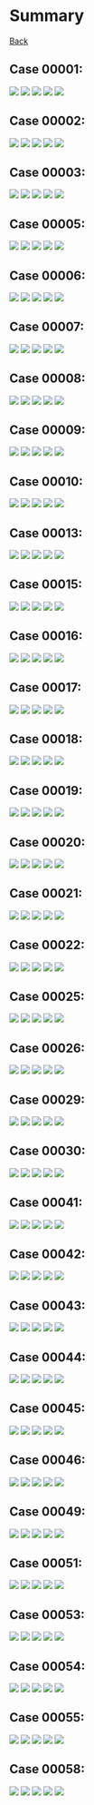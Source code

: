 # Summary

[Back](analysis.php)

## Case 00001:

![](images/3_00001_01.png)
![](images/5_00001_02.png)
![](images/6_00001_02.png)
![](images/5_00001_03.png)
![](images/7_00001_02.png)

## Case 00002:

![](images/3_00002_01.png)
![](images/5_00002_02.png)
![](images/6_00002_02.png)
![](images/5_00002_03.png)
![](images/7_00002_02.png)

## Case 00003:

![](images/3_00003_01.png)
![](images/5_00003_02.png)
![](images/6_00003_02.png)
![](images/5_00003_03.png)
![](images/7_00003_02.png)

## Case 00005:

![](images/3_00005_01.png)
![](images/5_00005_02.png)
![](images/6_00005_02.png)
![](images/5_00005_03.png)
![](images/7_00005_02.png)

## Case 00006:

![](images/3_00006_01.png)
![](images/5_00006_02.png)
![](images/6_00006_02.png)
![](images/5_00006_03.png)
![](images/7_00006_02.png)

## Case 00007:

![](images/3_00007_01.png)
![](images/5_00007_02.png)
![](images/6_00007_02.png)
![](images/5_00007_03.png)
![](images/7_00007_02.png)

## Case 00008:

![](images/3_00008_01.png)
![](images/5_00008_02.png)
![](images/6_00008_02.png)
![](images/5_00008_03.png)
![](images/7_00008_02.png)

## Case 00009:

![](images/3_00009_01.png)
![](images/5_00009_02.png)
![](images/6_00009_02.png)
![](images/5_00009_03.png)
![](images/7_00009_02.png)

## Case 00010:

![](images/3_00010_01.png)
![](images/5_00010_02.png)
![](images/6_00010_02.png)
![](images/5_00010_03.png)
![](images/7_00010_02.png)

## Case 00013:

![](images/3_00013_01.png)
![](images/5_00013_02.png)
![](images/6_00013_02.png)
![](images/5_00013_03.png)
![](images/7_00013_02.png)

## Case 00015:

![](images/3_00015_01.png)
![](images/5_00015_02.png)
![](images/6_00015_02.png)
![](images/5_00015_03.png)
![](images/7_00015_02.png)

## Case 00016:

![](images/3_00016_01.png)
![](images/5_00016_02.png)
![](images/6_00016_02.png)
![](images/5_00016_03.png)
![](images/7_00016_02.png)

## Case 00017:

![](images/3_00017_01.png)
![](images/5_00017_02.png)
![](images/6_00017_02.png)
![](images/5_00017_03.png)
![](images/7_00017_02.png)

## Case 00018:

![](images/3_00018_01.png)
![](images/5_00018_02.png)
![](images/6_00018_02.png)
![](images/5_00018_03.png)
![](images/7_00018_02.png)

## Case 00019:

![](images/3_00019_01.png)
![](images/5_00019_02.png)
![](images/6_00019_02.png)
![](images/5_00019_03.png)
![](images/7_00019_02.png)

## Case 00020:

![](images/3_00020_01.png)
![](images/5_00020_02.png)
![](images/6_00020_02.png)
![](images/5_00020_03.png)
![](images/7_00020_02.png)

## Case 00021:

![](images/3_00021_01.png)
![](images/5_00021_02.png)
![](images/6_00021_02.png)
![](images/5_00021_03.png)
![](images/7_00021_02.png)

## Case 00022:

![](images/3_00022_01.png)
![](images/5_00022_02.png)
![](images/6_00022_02.png)
![](images/5_00022_03.png)
![](images/7_00022_02.png)

## Case 00025:

![](images/3_00025_01.png)
![](images/5_00025_02.png)
![](images/6_00025_02.png)
![](images/5_00025_03.png)
![](images/7_00025_02.png)

## Case 00026:

![](images/3_00026_01.png)
![](images/5_00026_02.png)
![](images/6_00026_02.png)
![](images/5_00026_03.png)
![](images/7_00026_02.png)

## Case 00029:

![](images/3_00029_01.png)
![](images/5_00029_02.png)
![](images/6_00029_02.png)
![](images/5_00029_03.png)
![](images/7_00029_02.png)

## Case 00030:

![](images/3_00030_01.png)
![](images/5_00030_02.png)
![](images/6_00030_02.png)
![](images/5_00030_03.png)
![](images/7_00030_02.png)

## Case 00041:

![](images/3_00041_01.png)
![](images/5_00041_02.png)
![](images/6_00041_02.png)
![](images/5_00041_03.png)
![](images/7_00041_02.png)

## Case 00042:

![](images/3_00042_01.png)
![](images/5_00042_02.png)
![](images/6_00042_02.png)
![](images/5_00042_03.png)
![](images/7_00042_02.png)

## Case 00043:

![](images/3_00043_01.png)
![](images/5_00043_02.png)
![](images/6_00043_02.png)
![](images/5_00043_03.png)
![](images/7_00043_02.png)

## Case 00044:

![](images/3_00044_01.png)
![](images/5_00044_02.png)
![](images/6_00044_02.png)
![](images/5_00044_03.png)
![](images/7_00044_02.png)

## Case 00045:

![](images/3_00045_01.png)
![](images/5_00045_02.png)
![](images/6_00045_02.png)
![](images/5_00045_03.png)
![](images/7_00045_02.png)

## Case 00046:

![](images/3_00046_01.png)
![](images/5_00046_02.png)
![](images/6_00046_02.png)
![](images/5_00046_03.png)
![](images/7_00046_02.png)

## Case 00049:

![](images/3_00049_01.png)
![](images/5_00049_02.png)
![](images/6_00049_02.png)
![](images/5_00049_03.png)
![](images/7_00049_02.png)

## Case 00051:

![](images/3_00051_01.png)
![](images/5_00051_02.png)
![](images/6_00051_02.png)
![](images/5_00051_03.png)
![](images/7_00051_02.png)

## Case 00053:

![](images/3_00053_01.png)
![](images/5_00053_02.png)
![](images/6_00053_02.png)
![](images/5_00053_03.png)
![](images/7_00053_02.png)

## Case 00054:

![](images/3_00054_01.png)
![](images/5_00054_02.png)
![](images/6_00054_02.png)
![](images/5_00054_03.png)
![](images/7_00054_02.png)

## Case 00055:

![](images/3_00055_01.png)
![](images/5_00055_02.png)
![](images/6_00055_02.png)
![](images/5_00055_03.png)
![](images/7_00055_02.png)

## Case 00058:

![](images/3_00058_01.png)
![](images/5_00058_02.png)
![](images/6_00058_02.png)
![](images/5_00058_03.png)
![](images/7_00058_02.png)
